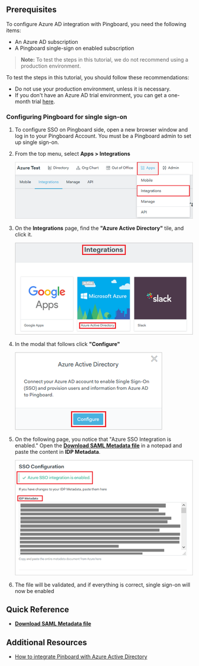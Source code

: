 ## Prerequisites

To configure Azure AD integration with Pingboard, you need the following items:

- An Azure AD subscription
- A Pingboard single-sign on enabled subscription

> **Note:**
> To test the steps in this tutorial, we do not recommend using a production environment.

To test the steps in this tutorial, you should follow these recommendations:

- Do not use your production environment, unless it is necessary.
- If you don't have an Azure AD trial environment, you can get a one-month trial [here](https://azure.microsoft.com/pricing/free-trial/).

### Configuring Pingboard for single sign-on

1. To configure SSO on Pingboard side, open a new browser window and log in to your Pingboard Account. You must be a Pingboard admin to set up single sign-on.

2. From the top menu, select **Apps > Integrations**

	![Configure Single Sign-On](./media/pingboard_integration.png)

3.	On the **Integrations** page, find the **"Azure Active Directory"** tile, and click it.

	![Configure Single Sign-On](./media/pingboard_aad.png)

4. In the modal that follows click **"Configure"**

	![Configure Single Sign-On](./media/pingboard_configure.png)

5. On the following page, you notice that "Azure SSO Integration is enabled." Open the **[Download SAML Metadata file](%metadata:metadataDownloadUrl%)** in a notepad and paste the content in **IDP Metadata**.

	![Configure Single Sign-On](./media/pingboard_sso_configure.png)

6. The file will be validated, and if everything is correct, single sign-on will now be enabled


## Quick Reference

* **[Download SAML Metadata file](%metadata:metadataDownloadUrl%)**

## Additional Resources

* [How to integrate Pinboard with Azure Active Directory](https://docs.microsoft.com/azure/active-directory/active-directory-saas-litmos-tutorial)

